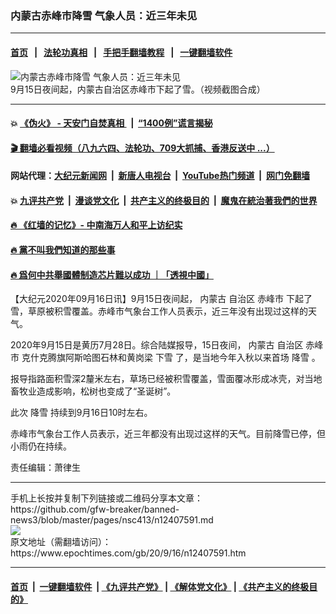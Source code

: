 ### 内蒙古赤峰市降雪 气象人员：近三年未见
------------------------

#### [首页](https://github.com/gfw-breaker/banned-news3/blob/master/README.md) &nbsp;&nbsp;|&nbsp;&nbsp; [法轮功真相](https://github.com/begood0513/basic/blob/master/README.md)  &nbsp;&nbsp;|&nbsp;&nbsp; [手把手翻墙教程](https://github.com/gfw-breaker/guides/wiki)  &nbsp;&nbsp;|&nbsp;&nbsp; [一键翻墙软件](https://github.com/gfw-breaker/nogfw/blob/master/README.md)  



<div><img alt="内蒙古赤峰市降雪 气象人员：近三年未见" class="attachment-djy_600_400 size-djy_600_400 wp-post-image" src="https://i.epochtimes.com/assets/uploads/2020/09/3-14-600x400.jpg"/>
<div class="caption">
 9月15日夜间起，内蒙古自治区赤峰市下起了雪。（视频截图合成）
</div></div><hr/>

#### 💥 [《伪火》 - 天安门自焚真相 ](http://158.247.195.190:10000/videos/blog/weihuo.html)&nbsp; |&nbsp; [“1400例”谎言揭秘  ](http://158.247.195.190:10000/videos/blog/jiexi1400.html)

#### [ 🎬  翻墙必看视频（八九六四、法轮功、709大抓捕、香港反送中 ...）](https://github.com/gfw-breaker/links/blob/master/banned.md)

#### 网站代理：[大纪元新闻网](http://158.247.195.190:10080/gb/) &nbsp;|&nbsp; [新唐人电视台](http://158.247.195.190:8808/gb/)  &nbsp;|&nbsp; [YouTube热门频道](http://158.247.195.190/youtube.html) &nbsp;|&nbsp; [网门免翻墙](http://158.247.195.190:11000/show.aspx?name=ogHome)

#### 💥 [九评共产党](http://158.247.195.190:10000/videos/res/jiuping/)&nbsp; |&nbsp; [漫谈党文化](http://158.247.195.190:10000/videos/res/mtdwh/)&nbsp; |&nbsp; [共产主义的终极目的](http://158.247.195.190:10000/videos/res/zjmd/)&nbsp; |&nbsp; [魔鬼在統治著我們的世界](http://158.247.195.190:10000/videos/res/TheSpecter/)  

#### [ 🔥  《红墙的记忆》- 中南海万人和平上访纪实](http://158.247.195.190:10000/videos/news/../legend/index.html)

#### [ 🔥  黨不叫我們知道的那些事](http://158.247.195.190:10000/videos/news/truth02.html)

#### [ 🔥  爲何中共舉國體制造芯片難以成功 ｜「透視中國」](http://158.247.195.190:10000/videos/news/don03.html)

<div><p>
 【大纪元2020年09月16日讯】9月15日夜间起，
 <ok href="https://www.epochtimes.com/gb/tag/%E5%86%85%E8%92%99%E5%8F%A4.html">
  内蒙古
 </ok>
 自治区
 <ok href="https://www.epochtimes.com/gb/tag/%E8%B5%A4%E5%B3%B0%E5%B8%82.html">
  赤峰市
 </ok>
 下起了雪，草原被积雪覆盖。赤峰市气象台工作人员表示，近三年没有出现过这样的天气。
</p>
<p>
 2020年9月15日是黄历7月28日。综合陆媒报导，15日夜间，
 <ok href="https://www.epochtimes.com/gb/tag/%E5%86%85%E8%92%99%E5%8F%A4.html">
  内蒙古
 </ok>
 自治区
 <ok href="https://www.epochtimes.com/gb/tag/%E8%B5%A4%E5%B3%B0%E5%B8%82.html">
  赤峰市
 </ok>
 克什克腾旗阿斯哈图石林和黄岗梁
 <ok href="https://www.epochtimes.com/gb/tag/%E4%B8%8B%E9%9B%AA.html">
  下雪
 </ok>
 了，是当地今年入秋以来首场
 <ok href="https://www.epochtimes.com/gb/tag/%E9%99%8D%E9%9B%AA.html">
  降雪
 </ok>
 。
</p>
<p>
 报导指路面积雪深2釐米左右，草场已经被积雪覆盖，雪面覆冰形成冰壳，对当地畜牧业造成影响，松树也变成了“圣诞树”。
</p>
<p>
 此次
 <ok href="https://www.epochtimes.com/gb/tag/%E9%99%8D%E9%9B%AA.html">
  降雪
 </ok>
 持续到9月16日10时左右。
</p>
<p>
 赤峰市气象台工作人员表示，近三年都没有出现过这样的天气。目前降雪已停，但小雨仍在持续。
</p>
<p style="text-align: center;">
</p>
<p>
 责任编辑：萧律生
</p>
</div>
<hr/>
手机上长按并复制下列链接或二维码分享本文章：<br/>
https://github.com/gfw-breaker/banned-news3/blob/master/pages/nsc413/n12407591.md <br/>
<a href='https://github.com/gfw-breaker/banned-news3/blob/master/pages/nsc413/n12407591.md'><img src='https://github.com/gfw-breaker/banned-news3/blob/master/pages/nsc413/n12407591.md.png'/></a> <br/>
原文地址（需翻墙访问）：https://www.epochtimes.com/gb/20/9/16/n12407591.htm


------------------------
#### [首页](https://github.com/gfw-breaker/banned-news3/blob/master/README.md) &nbsp;|&nbsp; [一键翻墙软件](https://github.com/gfw-breaker/nogfw/blob/master/README.md) &nbsp;| [《九评共产党》](https://github.com/gfw-breaker/9ping.md/blob/master/README.md#九评之一评共产党是什么) | [《解体党文化》](https://github.com/gfw-breaker/jtdwh.md/blob/master/README.md) | [《共产主义的终极目的》](https://github.com/gfw-breaker/gczydzjmd.md/blob/master/README.md)


<img src='http://gfw-breaker.win/banned-news3/pages/nsc413/n12407591.md' width='0px' height='0px'/>